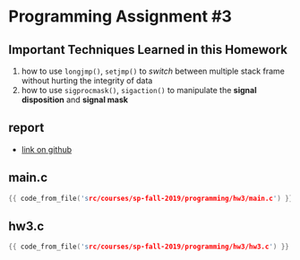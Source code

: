 # Programming Assignment #3

## Important Techniques Learned in this Homework

1. how to use <code>longjmp()</code>, <code>setjmp()</code> to *switch* between multiple stack frame without hurting the integrity of data
2. how to use <code>sigprocmask()</code>, <code>sigaction()</code> to manipulate the **signal disposition** and **signal mask**

## report

+ [link on github](https://github.com/kaienlin/CS-note/blob/master/src/courses/sp-fall-2019/programming/hw3/report.pdf)

## main.c

```c
{{ code_from_file('src/courses/sp-fall-2019/programming/hw3/main.c') }}
```

## hw3.c

```c
{{ code_from_file('src/courses/sp-fall-2019/programming/hw3/hw3.c') }}
```
